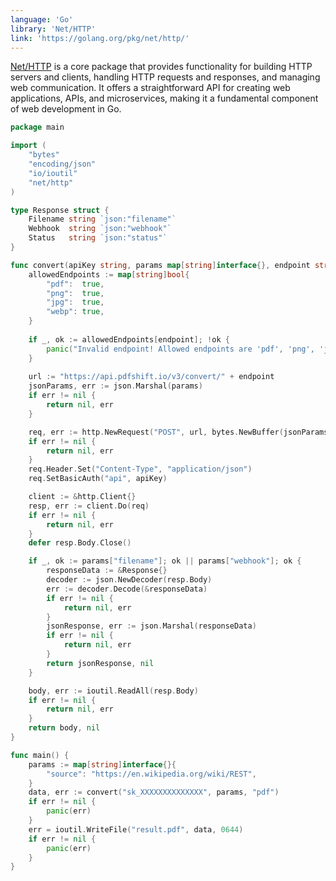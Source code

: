 ```yaml
---
language: 'Go'
library: 'Net/HTTP'
link: 'https://golang.org/pkg/net/http/'
---
```


[Net/HTTP](https://golang.org/pkg/net/http/) is a core package that provides functionality for building HTTP servers and clients, handling HTTP requests and responses, and managing web communication. It offers a straightforward API for creating web applications, APIs, and microservices, making it a fundamental component of web development in Go.

```go
package main

import (
	"bytes"
	"encoding/json"
	"io/ioutil"
	"net/http"
)

type Response struct {
	Filename string `json:"filename"`
	Webhook  string `json:"webhook"`
	Status   string `json:"status"`
}

func convert(apiKey string, params map[string]interface{}, endpoint string) ([]byte, error) {
	allowedEndpoints := map[string]bool{
		"pdf":  true,
		"png":  true,
		"jpg":  true,
		"webp": true,
	}
	
	if _, ok := allowedEndpoints[endpoint]; !ok {
		panic("Invalid endpoint! Allowed endpoints are 'pdf', 'png', 'jpg', 'webp'")
	}
	
	url := "https://api.pdfshift.io/v3/convert/" + endpoint
	jsonParams, err := json.Marshal(params)
	if err != nil {
		return nil, err
	}

	req, err := http.NewRequest("POST", url, bytes.NewBuffer(jsonParams))
	if err != nil {
		return nil, err
	}
	req.Header.Set("Content-Type", "application/json")
	req.SetBasicAuth("api", apiKey)

	client := &http.Client{}
	resp, err := client.Do(req)
	if err != nil {
		return nil, err
	}
	defer resp.Body.Close()

	if _, ok := params["filename"]; ok || params["webhook"]; ok {
		responseData := &Response{}
		decoder := json.NewDecoder(resp.Body)
		err := decoder.Decode(&responseData)
		if err != nil {
			return nil, err
		}
		jsonResponse, err := json.Marshal(responseData)
		if err != nil {
			return nil, err
		}
		return jsonResponse, nil
	}

	body, err := ioutil.ReadAll(resp.Body)
	if err != nil {
		return nil, err
	}
	return body, nil
}
```

```go
func main() {
	params := map[string]interface{}{
		"source": "https://en.wikipedia.org/wiki/REST",
	}
	data, err := convert("sk_XXXXXXXXXXXXXX", params, "pdf")
	if err != nil {
		panic(err)
	}
	err = ioutil.WriteFile("result.pdf", data, 0644)
	if err != nil {
		panic(err)
	}
}
```
